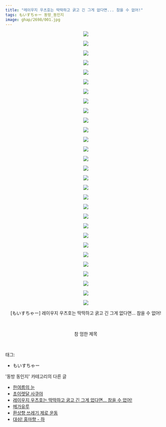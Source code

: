 ```yaml
---
title: "레이우지 우츠호는 딱딱하고 굵고 긴 그게 없다면... 참을 수 없어!"
tags: もいすちゃー 동방_동인지
image: ghap/2698/001.jpg
---
```

<div class="article">
<p style="text-align: center; clear: none; float: none;"><img src="{{ site.nasurl }}/ghap/2698/001.jpg"/></p>
<p style="text-align: center; clear: none; float: none;"><img src="{{ site.nasurl }}/ghap/2698/002.jpg"/></p>
<p style="text-align: center; clear: none; float: none;"><img src="{{ site.nasurl }}/ghap/2698/003.jpg"/></p>
<p style="text-align: center; clear: none; float: none;"><img src="{{ site.nasurl }}/ghap/2698/004.jpg"/></p>
<p style="text-align: center; clear: none; float: none;"><img src="{{ site.nasurl }}/ghap/2698/005.jpg"/></p>
<p style="text-align: center; clear: none; float: none;"><img src="{{ site.nasurl }}/ghap/2698/006.jpg"/></p>
<p style="text-align: center; clear: none; float: none;"><img src="{{ site.nasurl }}/ghap/2698/007.jpg"/></p>
<p style="text-align: center; clear: none; float: none;"><img src="{{ site.nasurl }}/ghap/2698/008.jpg"/></p>
<p style="text-align: center; clear: none; float: none;"><img src="{{ site.nasurl }}/ghap/2698/009.jpg"/></p>
<p style="text-align: center; clear: none; float: none;"><img src="{{ site.nasurl }}/ghap/2698/010.jpg"/></p>
<p style="text-align: center; clear: none; float: none;"><img src="{{ site.nasurl }}/ghap/2698/011.jpg"/></p>
<p style="text-align: center; clear: none; float: none;"><img src="{{ site.nasurl }}/ghap/2698/012.jpg"/></p>
<p style="text-align: center; clear: none; float: none;"><img src="{{ site.nasurl }}/ghap/2698/013.jpg"/></p>
<p style="text-align: center; clear: none; float: none;"><img src="{{ site.nasurl }}/ghap/2698/014.jpg"/></p>
<p style="text-align: center; clear: none; float: none;"><img src="{{ site.nasurl }}/ghap/2698/015.jpg"/></p>
<p style="text-align: center; clear: none; float: none;"><img src="{{ site.nasurl }}/ghap/2698/016.jpg"/></p>
<p style="text-align: center; clear: none; float: none;"><img src="{{ site.nasurl }}/ghap/2698/017.jpg"/></p>
<p style="text-align: center; clear: none; float: none;"><img src="{{ site.nasurl }}/ghap/2698/018.jpg"/></p>
<p style="text-align: center; clear: none; float: none;"><img src="{{ site.nasurl }}/ghap/2698/019.jpg"/></p>
<p style="text-align: center; clear: none; float: none;"><img src="{{ site.nasurl }}/ghap/2698/020.jpg"/></p>
<p style="text-align: center; clear: none; float: none;"><img src="{{ site.nasurl }}/ghap/2698/021.jpg"/></p>
<p style="text-align: center; clear: none; float: none;"><img src="{{ site.nasurl }}/ghap/2698/022.jpg"/></p>
<p style="text-align: center; clear: none; float: none;"><img src="{{ site.nasurl }}/ghap/2698/023.jpg"/></p>
<p style="text-align: center; clear: none; float: none;"><img src="{{ site.nasurl }}/ghap/2698/024.jpg"/></p>
<p style="text-align: center; clear: none; float: none;"><img src="{{ site.nasurl }}/ghap/2698/025.jpg"/></p>
<p style="text-align: center; clear: none; float: none;"><img src="{{ site.nasurl }}/ghap/2698/026.jpg"/></p>
<p style="text-align: center; clear: none; float: none;"><img src="{{ site.nasurl }}/ghap/2698/027.jpg"/></p>
<p style="text-align: center; clear: none; float: none;"><img src="{{ site.nasurl }}/ghap/2698/028.jpg"/></p>
<p style="text-align: center; clear: none; float: none;"><img src="{{ site.nasurl }}/ghap/2698/029.jpg"/></p>
<p style="text-align: center; clear: none; float: none;">[もいすちゃー] 레이우지 우츠호는 딱딱하고 굵고 긴 그게 없다면... 참을 수 없어!</p>
<p style="text-align: center; clear: none; float: none;"><br/></p>
<p style="text-align: center; clear: none; float: none;">참 엄한 제목</p>
<p><br/></p>
</div><div class="tagTrail">
<p>태그: </p>
<ul>
<li>もいすちゃー</li>
</ul>
</div><div class="another">
<p>'동방 동인지' 카테고리의 다른 글</p>
<ul>
<li><a href="/2016-10-30-ghap_2701">한여름의 눈</a></li>
<li><a href="/2016-10-30-ghap_2700">초이렛달 사쿠야</a></li>
<li><a href="/2016-10-30-ghap_2698">레이우지 우츠호는 딱딱하고 굵고 긴 그게 없다면... 참을 수 없어!</a></li>
<li><a href="/2016-10-30-ghap_2697">메가유루</a></li>
<li><a href="/2016-10-30-ghap_2696">환상향 쓰레기 제로 운동</a></li>
<li><a href="/2016-10-30-ghap_2695">대쉬! 홍마향 - 하</a></li>
</ul>
</div><div class="cb_module cb_fluid">
<div class="cb_wrt cb_profile">
</div><!-- commentList close -->
</div>
